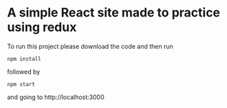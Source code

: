 # A simple React site made to practice using redux

To run this project please download the code and then run

`npm install`

followed by

`npm start`

and going to
http://localhost:3000
